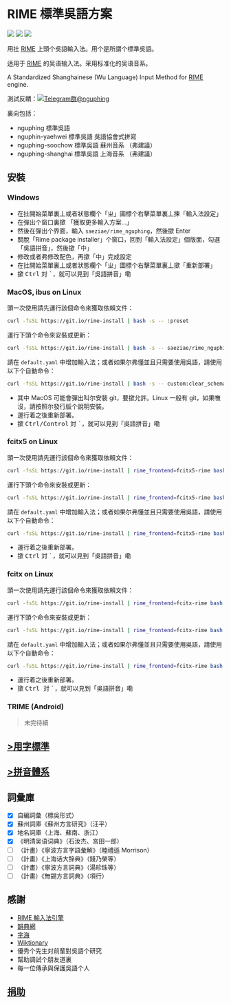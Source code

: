 # RIME 標準吳語方案

![](https://img.shields.io/github/license/saeziae/rime_nguphing?style=for-the-badge)
<a href="https://github.com/saeziae/rime_nguphing/issues"><img src="https://img.shields.io/badge/%E6%AD%A1%E8%BF%8E-%E5%8F%83%E8%88%87%E8%B2%A2%E7%8D%BB-1dd3b0?style=for-the-badge&logo=github"/></a>
<a href="https://github.com/rime/rime-cantonese/releases"><img src="https://img.shields.io/github/v/release/saeziae/rime_nguphing?color=38618c&label=RELEASE&style=for-the-badge"/></a>

用扗 [RIME](https://rime.im/) 上頭个吳語輸入法。用个是所謂个標準吳語。

适用于 [RIME](https://rime.im/) 的吴语输入法。采用标准化的吴语音系。

A Standardized Shanghainese (Wu Language) Input Method for [RIME](https://rime.im/) engine.

測試反饋：[![Telegram群@nguphing](https://img.shields.io/static/v1?color=blue&label=Telegram群&logo=Telegram&message=@nguphing&style=flat-square)](https://t.me/nguphing)

裏向包括：

- nguphing 標準吳語
- nguphin-yaehwei 標準吳語 吳語協會式拼寫
- nguphing-soochow 標準吳語 蘇州音系 （弗建議）
- nguphing-shanghai 標準吳語 上海音系 （弗建議）

## 安裝

### Windows

- 在扗開始菜單裏丄或者狀態欄个「ㄓ」圖標个右擊菜單裏丄揀「輸入法設定」
- 在彈出个窗口裏撳 「獲取更多輸入方案…」
- 然後在彈出个界面，輸入 `saeziae/rime_nguphing`，然後撳 Enter
- 關脫「Rime package installer」个窗口，回到「輸入法設定」個版面，勾選「吳語拼音」，然後撳「中」
- 修改或者弗修改配色，再撳「中」完成設定
- 在扗開始菜單裏丄或者狀態欄个「ㄓ」圖標个右擊菜單裏丄撳「重新部署」
- 撳 <kbd>Ctrl</kbd> 対 <kbd>`</kbd>，就可以見到「吳語拼音」嘞

### MacOS, ibus on Linux

頭一次使用請先運行該個命令來獲取依賴文件：

```bash
curl -fsSL https://git.io/rime-install | bash -s -- :preset
```

運行下頭个命令來安裝或更新：

```bash
curl -fsSL https://git.io/rime-install | bash -s -- saeziae/rime_nguphing
```

請在 `default.yaml` 中增加輸入法；或者如果尔弗懂並且只需要使用吳語，請使用以下个自動命令：

```bash
curl -fsSL https://git.io/rime-install | bash -s -- custom:clear_schema_list custom:schema=nguphing custom:schema=nguphin-yaehwei custom:schema=luna_pinyin
```

- 其中 MacOS 可能會彈出叫尔安裝 git，要撳允許。Linux 一般有 git，如果嘸沒，請按照尔發行版个說明安裝。
- 運行着之後重新部署。
- 撳 <kbd>Ctrl/Control</kbd> 対 <kbd>`</kbd>，就可以見到「吳語拼音」嘞

### fcitx5 on Linux

頭一次使用請先運行該個命令來獲取依賴文件：

```bash
curl -fsSL https://git.io/rime-install | rime_frontend=fcitx5-rime bash -s -- :preset
```

運行下頭个命令來安裝或更新：

```bash
curl -fsSL https://git.io/rime-install | rime_frontend=fcitx5-rime bash -s -- saeziae/rime_nguphing
```

請在 `default.yaml` 中增加輸入法；或者如果尔弗懂並且只需要使用吳語，請使用以下个自動命令：

```bash
curl -fsSL https://git.io/rime-install | rime_frontend=fcitx5-rime bash -s -- custom:clear_schema_list custom:schema=nguphing custom:schema=nguphin-yaehwei custom:schema=luna_pinyin
```

- 運行着之後重新部署。
- 撳 <kbd>Ctrl</kbd> 対 <kbd>`</kbd>，就可以見到「吳語拼音」嘞

### fcitx on Linux

頭一次使用請先運行該個命令來獲取依賴文件：

```bash
curl -fsSL https://git.io/rime-install | rime_frontend=fcitx-rime bash -s -- :preset
```

運行下頭个命令來安裝或更新：

```bash
curl -fsSL https://git.io/rime-install | rime_frontend=fcitx-rime bash -s -- saeziae/rime_nguphing
```

請在 `default.yaml` 中增加輸入法；或者如果尔弗懂並且只需要使用吳語，請使用以下个自動命令：

```bash
curl -fsSL https://git.io/rime-install | rime_frontend=fcitx-rime bash -s -- custom:clear_schema_list custom:schema=nguphing custom:schema=nguphin-yaehwei custom:schema=luna_pinyin
```

- 運行着之後重新部署。
- 撳 <kbd>Ctrl </kbd> 対 <kbd>`</kbd>，就可以見到「吳語拼音」嘞

### TRIME (Android)

> 未完待續

## [>用字標準](standard.md)

## [>拼音體系](romanization.md)

## 詞彙庫

- [x] 自編詞彙（標吳形式）
- [x] 蘇州詞庫《蘇州方言研究》（汪平）
- [x] 地名詞庫（上海、蘇南、浙江）
- [x] 《明清吴语词典》（石汝杰、宮田一郎）
- [ ] （計畫）《寧波方言字語彙解》（睦禮遜 Morrison）
- [ ] （計畫）《上海话大辞典》（錢乃榮等）
- [ ] （計畫）《寧波方言詞典》（湯珍珠等）
- [ ] （計畫）《無錫方言詞典》（項行）

## 感謝

- [RIME 輸入法引擎](https://rime.im/)
- [韻典網](https://ytenx.org/)
- [字海](http://zisea.com/)
- [Wiktionary](https://en.wiktionary.org/)
- 優秀个先生対前輩對吳語个研究
- 幫助調試个朋友道裏
- 每一位傳承與保護吳語个人

## [捐助](https://github.com/saeziae/rime_nguphing)
